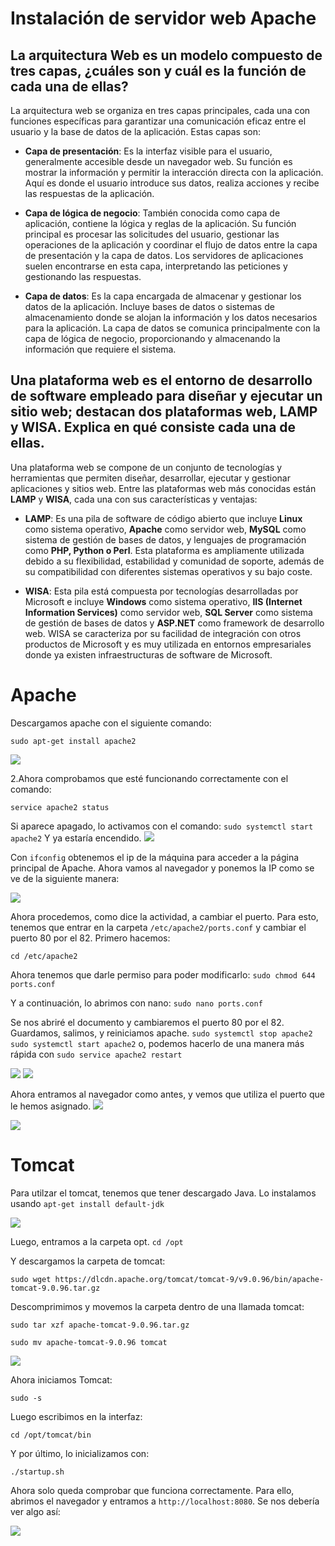 # Instalación de servidor web Apache

## La arquitectura Web es un modelo compuesto de tres capas, ¿cuáles son y cuál es la función de cada una de ellas?

La arquitectura web se organiza en tres capas principales, cada una con funciones específicas para garantizar una comunicación eficaz entre el usuario y la base de datos de la aplicación. Estas capas son:

- **Capa de presentación**: Es la interfaz visible para el usuario, generalmente accesible desde un navegador web. Su función es mostrar la información y permitir la interacción directa con la aplicación. Aquí es donde el usuario introduce sus datos, realiza acciones y recibe las respuestas de la aplicación.

- **Capa de lógica de negocio**: También conocida como capa de aplicación, contiene la lógica y reglas de la aplicación. Su función principal es procesar las solicitudes del usuario, gestionar las operaciones de la aplicación y coordinar el flujo de datos entre la capa de presentación y la capa de datos. Los servidores de aplicaciones suelen encontrarse en esta capa, interpretando las peticiones y gestionando las respuestas.

- **Capa de datos**: Es la capa encargada de almacenar y gestionar los datos de la aplicación. Incluye bases de datos o sistemas de almacenamiento donde se alojan la información y los datos necesarios para la aplicación. La capa de datos se comunica principalmente con la capa de lógica de negocio, proporcionando y almacenando la información que requiere el sistema.

## Una plataforma web es el entorno de desarrollo de software empleado para diseñar y ejecutar un sitio web; destacan dos plataformas web, LAMP y WISA. Explica en qué consiste cada una de ellas.

Una plataforma web se compone de un conjunto de tecnologías y herramientas que permiten diseñar, desarrollar, ejecutar y gestionar aplicaciones y sitios web. Entre las plataformas web más conocidas están **LAMP** y **WISA**, cada una con sus características y ventajas:

- **LAMP**: Es una pila de software de código abierto que incluye **Linux** como sistema operativo, **Apache** como servidor web, **MySQL** como sistema de gestión de bases de datos, y lenguajes de programación como **PHP, Python o Perl**. Esta plataforma es ampliamente utilizada debido a su flexibilidad, estabilidad y comunidad de soporte, además de su compatibilidad con diferentes sistemas operativos y su bajo coste.

- **WISA**: Esta pila está compuesta por tecnologías desarrolladas por Microsoft e incluye **Windows** como sistema operativo, **IIS (Internet Information Services)** como servidor web, **SQL Server** como sistema de gestión de bases de datos y **ASP.NET** como framework de desarrollo web. WISA se caracteriza por su facilidad de integración con otros productos de Microsoft y es muy utilizada en entornos empresariales donde ya existen infraestructuras de software de Microsoft.


# Apache

Descargamos apache con el siguiente comando:

`sudo apt-get install apache2`

<img src="img/0a.png">

2.Ahora comprobamos que esté funcionando correctamente con el comando: 

`service apache2 status`

Si aparece apagado,  lo activamos con el comando:
`sudo systemctl start apache2`
Y ya estaría encendido.
<img src="img/2024-10-30_14-39.png">

Con `ifconfig` obtenemos el ip de la máquina para acceder a la página principal de Apache. 
Ahora vamos al navegador y ponemos la IP como se ve de la siguiente manera:

<img src="img/1.png">


Ahora procedemos, como dice la actividad, a cambiar el puerto.
Para esto, tenemos que entrar en la carpeta  `/etc/apache2/ports.conf` y cambiar el puerto 80 por el 82.
Primero hacemos:

`cd /etc/apache2`

Ahora tenemos que darle permiso para poder modificarlo:
`sudo chmod 644 ports.conf`

Y a continuación, lo abrimos con nano: `sudo nano ports.conf`

Se nos abriré el documento y cambiaremos  el puerto 80 por el 82. Guardamos, salimos, y reiniciamos apache.
`sudo systemctl stop apache2`
`sudo systemctl start apache2`
o, podemos  hacerlo de una manera más rápida con `sudo service apache2 restart`

<img src="img/2024-10-30_15-00.png">
<img src="img/2024-10-30_14-52.png">

Ahora entramos al navegador como antes, y vemos que utiliza el puerto que le hemos asignado.
<img src="img/2024-10-30_14-54.png">

<img src="img/2024-10-30_14-39.png">

# Tomcat

Para utilzar el tomcat, tenemos que tener descargado Java.
Lo instalamos usando `apt-get install default-jdk `

<img src="img/tom1.png">

Luego, entramos a la carpeta opt.
`cd /opt`

 Y descargamos la carpeta de tomcat:

`sudo wget https://dlcdn.apache.org/tomcat/tomcat-9/v9.0.96/bin/apache-tomcat-9.0.96.tar.gz`

Descomprimimos y movemos la carpeta dentro de una llamada tomcat:

`sudo tar xzf apache-tomcat-9.0.96.tar.gz`

`sudo mv apache-tomcat-9.0.96 tomcat`

<img src="img/tom22.png">

Ahora iniciamos Tomcat:

`sudo -s `

 Luego escribimos en la interfaz:

 `cd /opt/tomcat/bin`

 Y por último, lo inicializamos con:

`./startup.sh`

Ahora solo queda comprobar que funciona correctamente. Para ello, abrimos el navegador y entramos a `http://localhost:8080`. Se nos debería ver algo así:


<img src="img/apafin.png">